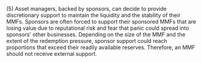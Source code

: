 (5) Asset managers, backed by sponsors, can decide to provide discretionary support to maintain the liquidity and the stability of their MMFs. Sponsors are often forced to support their sponsored MMFs that are losing value due to reputational risk and fear that panic could spread into sponsors' other businesses. Depending on the size of the MMF and the extent of the redemption pressure, sponsor support could reach proportions that exceed their readily available reserves. Therefore, an MMF should not receive external support.